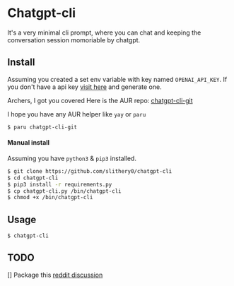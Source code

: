 # Chatgpt-cli

It's a very minimal cli prompt, where you can chat and keeping the conversation session momoriable by chatgpt.

## Install

Assuming you created a set env variable with key named `OPENAI_API_KEY`.
If you don't have a api key [visit here](https://beta.openai.com/account/api-keys) and generate one.

Archers, I got you covered
Here is the AUR repo: [chatgpt-cli-git](https://aur.archlinux.org/packages/chatgpt-cli-git)

I hope you have any AUR helper like `yay` or `paru`

```
$ paru chatgpt-cli-git
```

#### Manual install
Assuming you have `python3` & `pip3` installed.

```bash
$ git clone https://github.com/slithery0/chatgpt-cli
$ cd chatgpt-cli
$ pip3 install -r requirements.py
$ cp chatgpt-cli.py /bin/chatgpt-cli
$ chmod +x /bin/chatgpt-cli
```

## Usage

```bash
$ chatgpt-cli
```

## TODO
[] Package this [reddit discussion](https://old.reddit.com/r/archlinux/comments/10bcyxr/i_created_a_aur_package_and_its_a_python_package/)
